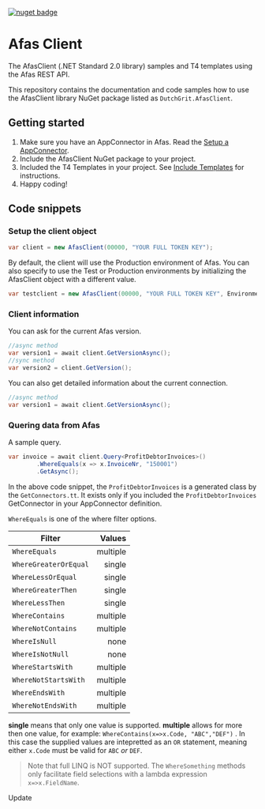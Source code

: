 [![nuget badge](https://img.shields.io/nuget/v/DutchGrit.AfasClient.svg)](https://www.nuget.org/packages/DutchGrit.AfasClient/)

# Afas Client
The AfasClient (.NET Standard 2.0 library) samples and T4 templates using the Afas REST API.

This repository contains the documentation and code samples how to use the AfasClient library NuGet package listed as `DutchGrit.AfasClient`. 


## Getting started

1. Make sure you have an AppConnector in Afas. Read the [Setup a AppConnector](SetupAppConnector.MD).  
2. Include the AfasClient NuGet package to your project.
3. Included the T4 Templates in your project. See [Include Templates](IncludeTemplates.MD) for instructions.
4. Happy coding!  

## Code snippets

### Setup the client object

```cs
var client = new AfasClient(00000, "YOUR FULL TOKEN KEY");
```

By default, the client will use the Production environment of Afas. You can also specify to use the Test or Production environments by initializing the AfasClient object with a different value.

```cs
var testclient = new AfasClient(00000, "YOUR FULL TOKEN KEY", Environments.Test);
```


### Client information

You can ask for the current Afas version.

```cs
//async method
var version1 = await client.GetVersionAsync();
//sync method
var version2 = client.GetVersion();
```

You can also get detailed information about the current connection.

```cs
//async method
var version1 = await client.GetVersionAsync();
``` 


### Quering data from Afas  

A sample query.

```cs
var invoice = await client.Query<ProfitDebtorInvoices>()
        .WhereEquals(x => x.InvoiceNr, "150001")
        .GetAsync();
```

In the above code snippet, the `ProfitDebtorInvoices` is a generated class by the `GetConnectors.tt`. It exists only if you included the `ProfitDebtorInvoices` GetConnector in your AppConnector definition.
 
`WhereEquals` is one of the where filter options. 


| Filter 		| Values |
| --------------------- | ------:|
| `WhereEquals`		| multiple
| `WhereGreaterOrEqual`   | single
| `WhereLessOrEqual`	| single
| `WhereGreaterThen`	| single
| `WhereLessThen`		| single
| `WhereContains`		| multiple
| `WhereNotContains`	| multiple
| `WhereIsNull`	 	| none
| `WhereIsNotNull`	| none
| `WhereStartsWith`	| multiple
| `WhereNotStartsWith`	| multiple
| `WhereEndsWith`		| multiple
| `WhereNotEndsWith`	| multiple

**single** means that only one value is supported. **multiple** allows for more then one value, for example: `WhereContains(x=>x.Code, "ABC","DEF")` . In this case the supplied values are intepretted as an `OR` statement, meaning either `x.Code` must be valid for `ABC` *or* `DEF`.


> Note that full LINQ is NOT supported. The `WhereSomething` methods only facilitate field selections with a lambda expression `x=>x.FieldName`. 



Update 

